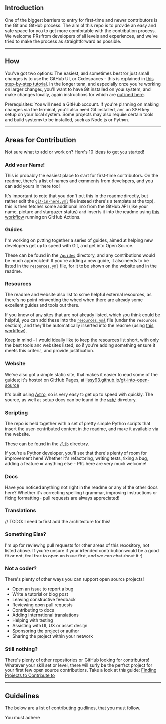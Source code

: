 
## Introduction

One of the biggest barriers to entry for first-time and newer contributors is the Git and GitHub process. The aim of this repo is to provide an easy and safe space for you to get more comfortable with the contribution process. We welcome PRs from developers of all levels and experiences, and we've tried to make the process as straightforward as possible.

---

## How 

You've got two options: The easiest, and sometimes best for just small changes is to use the GitHub UI, or Codespaces - this is explained in [this step-by-step tutorial](https://github.com/Lissy93/git-into-open-source/blob/main/guides/submit-your-first-pr-ui.md).
In the longer term, and especially once you're working on larger changes, you'll want to have Git installed on your system, and make changes locally, again instructions for which are [outlined here](https://github.com/Lissy93/git-into-open-source/blob/main/guides/submit-your-first-pr-cli.md).

Prerequisites: You will need a GitHub account. If you're planning on making changes via the terminal, you'll also need Git installed, and an SSH key setup on your local system.
Some projects may also require certain tools and build systems to be installed, such as Node.js or Python.

---

## Areas for Contribution

Not sure what to add or work on? Here's 10 ideas to get you started!

### Add your Name!

This is probably the easiest place to start for first-time contributors. On the readme, there's a list of names and comments from developers, and you can add yours in there too! 

It's important to note that you don't put this in the readme directly, but rather edit the [`git-in-here.yml`](https://github.com/Lissy93/git-into-open-source/blob/main/git-in-here.yml) file instead (there's a template at the top), this is then fetches some additional info from the GitHub API (like your name, picture and stargazer status) and inserts it into the readme using [this workflow](https://github.com/Lissy93/git-into-open-source/blob/main/.github/workflows/insert-comments.yml) running on GitHub Actions.

### Guides

I'm working on putting together a series of guides, aimed at helping new developers get up to speed with Git, and get into Open Source.

These can be found in the [`/guides`](https://github.com/Lissy93/git-into-open-source/tree/main/guides) directory, and any contributions would be much appreciated! If you're adding a new guide, it also needs to be listed in the [`resources.yml`](https://github.com/Lissy93/git-into-open-source/blob/main/resources.yml) file, for it to be shown on the website and in the readme.

### Resources

The readme and website also list to some helpful external resources, as there's no point reinventing the wheel when there are already some excellent guides and tools out there.

If you know of any sites that are not already listed, which you think could be helpful, you can add these into the [`resources.yml`](https://github.com/Lissy93/git-into-open-source/blob/main/resources.yml) file (under the `resources` section), and they'll be automatically inserted into the readme (using [this workflow](https://github.com/Lissy93/git-into-open-source/blob/main/.github/workflows/insert-resources.yml)).

Keep in mind - I would ideally like to keep the resources list short, with only the best tools and websites listed, so if you're adding something ensure it meets this criteria, and provide justification.

### Website

We've also got a simple static site, that makes it easier to read some of the guides; it's hosted on GitHub Pages, at [lissy93.github.io/git-into-open-source](https://lissy93.github.io/git-into-open-source/)

It's built using [Astro](https://astro.build/), so is very easy to get up to speed with quickly. The source, as well as setup docs can be found in the [`web/`](https://github.com/Lissy93/git-into-open-source/tree/main/web) directory.

### Scripting

The repo is held together with a set of pretty simple Python scripts that insert the user-contributed content in the readme, and make it available via the website.

These can be found in the [`/lib`](https://github.com/Lissy93/git-into-open-source/tree/main/lib) directory.

If you're a Python developer, you'll see that there's plenty of room for improvement here! Whether it's refactoring, writing tests, fixing a bug, adding a feature or anything else - PRs here are very much welcome!

### Docs

Have you noticed anything not right in the readme or any of the other docs here? Whether it's correcting spelling / grammar, improving instructions or fixing formatting - pull requests are always appreciated!

### Translations

// TODO: I need to first add the architecture for this!

### Something Else?

I'm up for reviewing pull requests for other areas of this repository, not listed above. If you're unsure if your intended contribution would be a good fit or not, feel free to open an issue first, and we can chat about it :)

### Not a coder?

There's plenty of other ways you can support open source projects! 

- Open an issue to report a bug
- Write a tutorial or blog post
- Leaving constructive feedback
- Reviewing open pull requests
- Contributing to docs
- Adding international translations
- Helping with testing
- Assisting with UI, UX or asset design
- Sponsoring the project or author
- Sharing the project within your network

### Still nothing?

There's plenty of other repositories on GitHub looking for contributors! Whatever your skill set or level, there will surly be the perfect project for your first few open source contributions. Take a look at this guide: [Finding Projects to Contribute to](https://github.com/Lissy93/git-into-open-source/blob/main/guides/finding-projects-to-contribute-to.md)

---

## Guidelines

The below are a list of contributing guidlines, that you must follow.

You must adhere 
